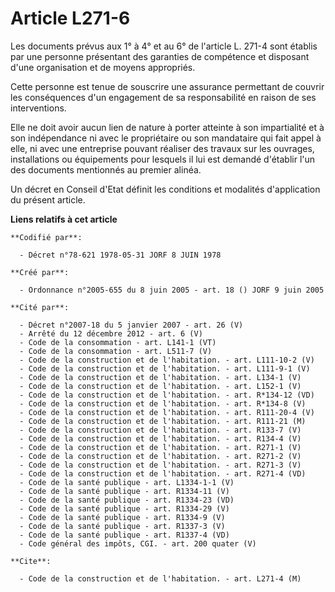 # Article L271-6

Les documents prévus aux 1° à 4° et au 6° de l'article L. 271-4 sont établis par une personne présentant des garanties de
compétence et disposant d'une organisation et de moyens appropriés.

Cette personne est tenue de souscrire une assurance permettant de couvrir les conséquences d'un engagement de sa
responsabilité en raison de ses interventions.

Elle ne doit avoir aucun lien de nature à porter atteinte à son impartialité et à son indépendance ni avec le propriétaire ou
son mandataire qui fait appel à elle, ni avec une entreprise pouvant réaliser des travaux sur les ouvrages, installations ou
équipements pour lesquels il lui est demandé d'établir l'un des documents mentionnés au premier alinéa.

Un décret en Conseil d'Etat définit les conditions et modalités d'application du présent article.

**Liens relatifs à cet article**

	**Codifié par**:

	  - Décret n°78-621 1978-05-31 JORF 8 JUIN 1978

	**Créé par**:

	  - Ordonnance n°2005-655 du 8 juin 2005 - art. 18 () JORF 9 juin 2005

	**Cité par**:

	  - Décret n°2007-18 du 5 janvier 2007 - art. 26 (V)
	  - Arrêté du 12 décembre 2012 - art. 6 (V)
	  - Code de la consommation - art. L141-1 (VT)
	  - Code de la consommation - art. L511-7 (V)
	  - Code de la construction et de l'habitation. - art. L111-10-2 (V)
	  - Code de la construction et de l'habitation. - art. L111-9-1 (V)
	  - Code de la construction et de l'habitation. - art. L134-1 (V)
	  - Code de la construction et de l'habitation. - art. L152-1 (V)
	  - Code de la construction et de l'habitation. - art. R*134-12 (VD)
	  - Code de la construction et de l'habitation. - art. R*134-8 (V)
	  - Code de la construction et de l'habitation. - art. R111-20-4 (V)
	  - Code de la construction et de l'habitation. - art. R111-21 (M)
	  - Code de la construction et de l'habitation. - art. R133-7 (V)
	  - Code de la construction et de l'habitation. - art. R134-4 (V)
	  - Code de la construction et de l'habitation. - art. R271-1 (V)
	  - Code de la construction et de l'habitation. - art. R271-2 (V)
	  - Code de la construction et de l'habitation. - art. R271-3 (V)
	  - Code de la construction et de l'habitation. - art. R271-4 (VD)
	  - Code de la santé publique - art. L1334-1-1 (V)
	  - Code de la santé publique - art. R1334-11 (V)
	  - Code de la santé publique - art. R1334-23 (VD)
	  - Code de la santé publique - art. R1334-29 (V)
	  - Code de la santé publique - art. R1334-9 (V)
	  - Code de la santé publique - art. R1337-3 (V)
	  - Code de la santé publique - art. R1337-4 (VD)
	  - Code général des impôts, CGI. - art. 200 quater (V)

	**Cite**:

	  - Code de la construction et de l'habitation. - art. L271-4 (M)
